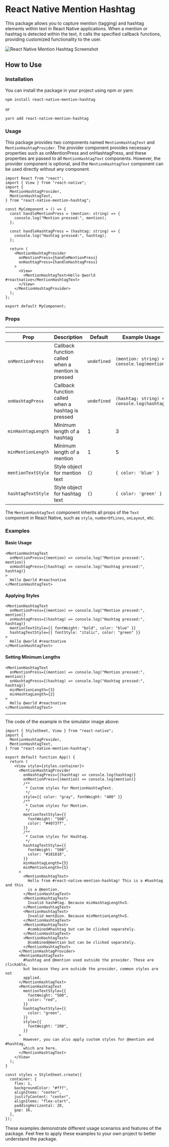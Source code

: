 # React Native Mention Hashtag

This package allows you to capture mention (tagging) and hashtag elements within text in React Native applications. When a mention or hashtag is detected within the text, it calls the specified callback functions, providing customized functionality to the user.

![React Native Mention Hashtag Screenshot](./assets/screenshot.png)

## How to Use

### Installation

You can install the package in your project using npm or yarn:

```bash
npm install react-native-mention-hashtag
```

or

```bash
yarn add react-native-mention-hashtag
```

### Usage

This package provides two components named `MentionHashtagText` and `MentionHashtagProvider`. The provider component provides necessary properties such as onMentionPress and onHashtagPress, and these properties are passed to all `MentionHashtagText` components. However, the provider component is optional, and the `MentionHashtagText` component can be used directly without any component.

```tsx
import React from "react";
import { View } from "react-native";
import {
  MentionHashtagProvider,
  MentionHashtagText,
} from "react-native-mention-hashtag";

const MyComponent = () => {
  const handleMentionPress = (mention: string) => {
    console.log("Mention pressed:", mention);
  };

  const handleHashtagPress = (hashtag: string) => {
    console.log("Hashtag pressed:", hashtag);
  };

  return (
    <MentionHashtagProvider
      onMentionPress={handleMentionPress}
      onHashtagPress={handleHashtagPress}
    >
      <View>
        <MentionHashtagText>Hello @world #reactnative</MentionHashtagText>
      </View>
    </MentionHashtagProvider>
  );
};

export default MyComponent;
```

### Props

---

| Prop               | Description                                        | Default     | Example Usage                               |
| ------------------ | -------------------------------------------------- | ----------- | ------------------------------------------- |
| `onMentionPress`   | Callback function called when a mention is pressed | `undefined` | `(mention: string) => console.log(mention)` |
| `onHashtagPress`   | Callback function called when a hashtag is pressed | `undefined` | `(hashtag: string) => console.log(hashtag)` |
| `minHashtagLength` | Minimum length of a hashtag                        | 1           | 3                                           |
| `minMentionLength` | Minimum length of a mention                        | 1           | 5                                           |
| `mentionTextStyle` | Style object for mention text                      | `{}`        | `{ color: 'blue' }`                         |
| `hashtagTextStyle` | Style object for hashtag text                      | `{}`        | `{ color: 'green' }`                        |

The `MentionHashtagText` component inherits all props of the `Text` component in React Native, such as `style`, `numberOfLines`, `onLayout`, etc.

### Examples

#### Basic Usage

```tsx
<MentionHashtagText
  onMentionPress={(mention) => console.log("Mention pressed:", mention)}
  onHashtagPress={(hashtag) => console.log("Hashtag pressed:", hashtag)}
>
  Hello @world #reactnative
</MentionHashtagText>
```

#### Applying Styles

```tsx
<MentionHashtagText
  onMentionPress={(mention) => console.log("Mention pressed:", mention)}
  onHashtagPress={(hashtag) => console.log("Hashtag pressed:", hashtag)}
  mentionTextStyle={{ fontWeight: "bold", color: "blue" }}
  hashtagTextStyle={{ fontStyle: "italic", color: "green" }}
>
  Hello @world #reactnative
</MentionHashtagText>
```

#### Setting Minimum Lengths

```tsx
<MentionHashtagText
  onMentionPress={(mention) => console.log("Mention pressed:", mention)}
  onHashtagPress={(hashtag) => console.log("Hashtag pressed:", hashtag)}
  minMentionLength={3}
  minHashtagLength={2}
>
  Hello @world #reactnative
</MentionHashtagText>
```

---

The code of the example in the simulator image above:

```tsx
import { StyleSheet, View } from "react-native";
import {
  MentionHashtagProvider,
  MentionHashtagText,
} from "react-native-mention-hashtag";

export default function App() {
  return (
    <View style={styles.container}>
      <MentionHashtagProvider
        onHashtagPress={(hashtag) => console.log(hashtag)}
        onMentionPress={(mention) => console.log(mention)}
        /**
         * Custom styles for MentionHashtagText.
         */
        style={{ color: "gray", fontWeight: "400" }}
        /**
         * Custom styles for Mention.
         */
        mentionTextStyle={{
          fontWeight: "500",
          color: "#4073ff",
        }}
        /**
         * Custom styles for Hashtag.
         */
        hashtagTextStyle={{
          fontWeight: "500",
          color: "#181818",
        }}
        minHashtagLength={5}
        minMentionLength={5}
      >
        <MentionHashtagText>
          Hello from #react-native-mention-hashtag! This is a #hashtag and this
          is a @mention.
        </MentionHashtagText>
        <MentionHashtagText>
          Invalid hash#tag. Because minHashtagLength=5.
        </MentionHashtagText>
        <MentionHashtagText>
          Invalid ment@ion. Because minMentionLength=5.
        </MentionHashtagText>
        <MentionHashtagText>
          #combined#hashtag but can be clicked separately.
        </MentionHashtagText>
        <MentionHashtagText>
          @combined@mention but can be clicked separately.
        </MentionHashtagText>
      </MentionHashtagProvider>
      <MentionHashtagText>
        #hashtag and @mention used outside the provider. These are clickable,
        but because they are outside the provider, common styles are not
        applied.
      </MentionHashtagText>
      <MentionHashtagText
        mentionTextStyle={{
          fontWeight: "500",
          color: "red",
        }}
        hashtagTextStyle={{
          color: "green",
        }}
        style={{
          fontWeight: "200",
        }}
      >
        However, you can also apply custom styles for @mention and #hashtag,
        which are here.
      </MentionHashtagText>
    </View>
  );
}

const styles = StyleSheet.create({
  container: {
    flex: 1,
    backgroundColor: "#fff",
    alignItems: "center",
    justifyContent: "center",
    alignItems: "flex-start",
    paddingHorizontal: 20,
    gap: 16,
  },
});
```

These examples demonstrate different usage scenarios and features of the package. Feel free to apply these examples to your own project to better understand the package.
